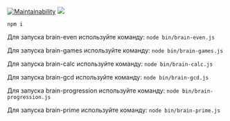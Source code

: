 [![Maintainability](https://api.codeclimate.com/v1/badges/5831ca2c9e79f0b60d11/maintainability)](https://codeclimate.com/github/F-l-e-m/frontend-project-lvl1/maintainability)
![](https://github.com/F-l-e-m/frontend-project-lvl1/workflows/Node%20CI/badge.svg)

``` npm i ```

Для запуска brain-even используйте команду: 
``` node bin/brain-even.js ```

Для запуска brain-games используйте команду: 
``` node bin/brain-games.js ```

Для запуска brain-calc используйте команду: 
``` node bin/brain-calc.js ```

Для запуска brain-gcd используйте команду: 
``` node bin/brain-gcd.js ```

Для запуска brain-progression используйте команду: 
``` node bin/brain-progression.js ```

Для запуска brain-prime используйте команду: 
``` node bin/brain-prime.js ```